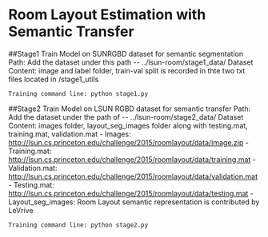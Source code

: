 # Room Layout Estimation with Semantic Transfer 

##Stage1
    Train Model on SUNRGBD dataset for semantic segmentation
    Path: Add the dataset under this path -- ../lsun-room/stage1_data/
    Dataset Content: image and label folder, train-val split is recorded in thte two txt files located in  /stage1_utils

    Training command line: python stage1.py

##Stage2
    Train Model on LSUN RGBD dataset for semantic transfer 
    Path: Add the dataset under the path of -- ../lsun-room/stage2_data/ 
    Dataset Content: images folder, layout_seg_images folder along with testing.mat, training.mat, validation.mat 
        - Images: http://lsun.cs.princeton.edu/challenge/2015/roomlayout/data/image.zip 
        - Training.mat: http://lsun.cs.princeton.edu/challenge/2015/roomlayout/data/training.mat 
        - Validation.mat: http://lsun.cs.princeton.edu/challenge/2015/roomlayout/data/validation.mat 
        - Testing.mat: http://lsun.cs.princeton.edu/challenge/2015/roomlayout/data/testing.mat 
        - Layout_seg_images: Room Layout semantic representation is contributed by LeVrive 

    Training command line: python stage2.py
